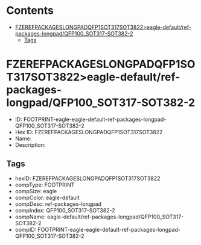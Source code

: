 



Contents
========

* [FZEREFPACKAGESLONGPADQFP1SOT317SOT3822>eagle-default/ref-packages-longpad/QFP100_SOT317-SOT382-2](#fzerefpackageslongpadqfp1sot317sot3822eagle-defaultref-packages-longpadqfp100_sot317-sot382-2)
	* [Tags](#tags)

# FZEREFPACKAGESLONGPADQFP1SOT317SOT3822>eagle-default/ref-packages-longpad/QFP100_SOT317-SOT382-2

- ID: FOOTPRINT-eagle-eagle-default-ref-packages-longpad-QFP100_SOT317-SOT382-2
- Hex ID: FZEREFPACKAGESLONGPADQFP1SOT317SOT3822
- Name: 
- Description: 

## Tags

- hexID: FZEREFPACKAGESLONGPADQFP1SOT317SOT3822
- oompType: FOOTPRINT
- oompSize: eagle
- oompColor: eagle-default
- oompDesc: ref-packages-longpad
- oompIndex: QFP100_SOT317-SOT382-2
- oompName: eagle-default/ref-packages-longpad/QFP100_SOT317-SOT382-2
- oompID: FOOTPRINT-eagle-eagle-default-ref-packages-longpad-QFP100_SOT317-SOT382-2
